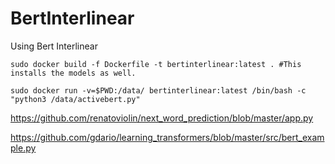 # BertInterlinear
Using Bert Interlinear


```
sudo docker build -f Dockerfile -t bertinterlinear:latest . #This installs the models as well.

sudo docker run -v=$PWD:/data/ bertinterlinear:latest /bin/bash -c "python3 /data/activebert.py"

```


https://github.com/renatoviolin/next_word_prediction/blob/master/app.py

https://github.com/gdario/learning_transformers/blob/master/src/bert_example.py




